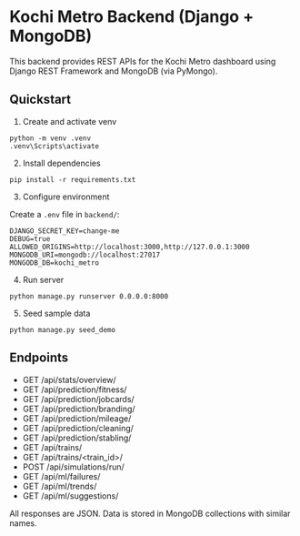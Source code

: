 # Kochi Metro Backend (Django + MongoDB)

This backend provides REST APIs for the Kochi Metro dashboard using Django REST Framework and MongoDB (via PyMongo).

## Quickstart

1. Create and activate venv

```
python -m venv .venv
.venv\Scripts\activate
```

2. Install dependencies

```
pip install -r requirements.txt
```

3. Configure environment

Create a `.env` file in `backend/`:

```
DJANGO_SECRET_KEY=change-me
DEBUG=true
ALLOWED_ORIGINS=http://localhost:3000,http://127.0.0.1:3000
MONGODB_URI=mongodb://localhost:27017
MONGODB_DB=kochi_metro
```

4. Run server

```
python manage.py runserver 0.0.0.0:8000
```

5. Seed sample data

```
python manage.py seed_demo
```

## Endpoints

- GET /api/stats/overview/
- GET /api/prediction/fitness/
- GET /api/prediction/jobcards/
- GET /api/prediction/branding/
- GET /api/prediction/mileage/
- GET /api/prediction/cleaning/
- GET /api/prediction/stabling/
- GET /api/trains/
- GET /api/trains/<train_id>/
- POST /api/simulations/run/
- GET /api/ml/failures/
- GET /api/ml/trends/
- GET /api/ml/suggestions/

All responses are JSON. Data is stored in MongoDB collections with similar names.
